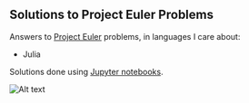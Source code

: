
## Solutions to Project Euler Problems ## 

Answers to [Project Euler](https://projecteuler.net/) problems, in languages I care about:

* Julia

Solutions done using [Jupyter notebooks](http://jupyter.org/).

![Alt text](https://projecteuler.net/profile/buruzaemon.png "hello, world")

